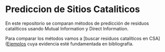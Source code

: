 # Prediccion de Sitios Cataliticos

En este repositorio se comparan métodos de predicción de residuos catalíticos usando Mutual Information y Direct Information.

Para comparar los métodos vamos a [buscar residuos catalíticos en CSA]([Ejemplos](http://nbviewer.jupyter.org/github/miguelius/prediccionDeSitiosCataliticos/blob/master/Obteniendo%20los%20datos.ipynb)
 cuya evidencia esté fundamentada en bibliografía.


